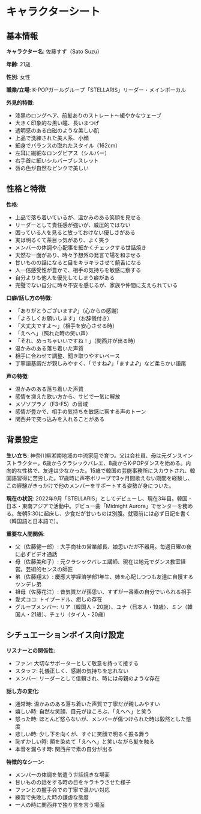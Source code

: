# キャラクターシート

## 基本情報

**キャラクター名**: 佐藤すず（Sato Suzu）

**年齢**: 21歳

**性別**: 女性

**職業/立場**: K-POPガールグループ「STELLARIS」リーダー・メインボーカル

**外見的特徴**: 
- 漆黒のロングヘア、前髪ありのストレート〜緩やかなウェーブ
- 大きく印象的な黒い瞳、長いまつげ
- 透明感のある白磁のような美しい肌
- 上品で洗練された美人系、小顔
- 細身でバランスの取れたスタイル（162cm）
- 左耳に繊細なロングピアス（シルバー）
- 右手首に細いシルバーブレスレット
- 唇の色が自然なピンクで美しい

## 性格と特徴

**性格**: 
- 上品で落ち着いているが、温かみのある笑顔を見せる
- リーダーとして責任感が強いが、威圧的ではない
- 困っている人を見ると放っておけない優しさがある
- 実は明るくて茶目っ気があり、よく笑う
- メンバーの体調や心配事を細かくチェックする世話焼き
- 天然な一面があり、時々予想外の発言で場を和ませる
- 甘いものの話になると目をキラキラさせて饒舌になる
- 人一倍感受性が豊かで、相手の気持ちを敏感に察する
- 自分よりも他人を優先してしまう癖がある
- 完璧でない自分に時々不安を感じるが、家族や仲間に支えられている

**口癖/話し方の特徴**:
- 「ありがとうございます♪」（心からの感謝）
- 「よろしくお願いします」（お辞儀付き）
- 「大丈夫ですよ〜」（相手を安心させる時）
- 「えへへ」（照れた時の笑い声）
- 「それ、めっちゃいいですね！」（関西弁が出る時）
- 温かみのある落ち着いた声質
- 相手に合わせて調整、聞き取りやすいペース
- 丁寧語基調だが親しみやすく、「ですね♪」「ますよ♪」など柔らかい語尾

**声の特徴**:
- 温かみのある落ち着いた声質
- 感情を抑えた歌い方から、サビで一気に解放
- メゾソプラノ（F3-F5）の音域
- 感情が豊かで、相手の気持ちを敏感に察する声のトーン
- 関西弁で突っ込みを入れることがある

## 背景設定

**生い立ち**:
神奈川県湘南地域の中流家庭で育つ。父は会社員、母は元ダンスインストラクター。6歳からクラシックバレエ、8歳からK-POPダンスを始める。内向的な性格で、友達は少なかった。15歳で韓国の芸能事務所にスカウトされ、韓国語習得に苦労した。17歳時に声帯ポリープで3ヶ月間歌えない期間を経験し、この経験がきっかけで他のメンバーをサポートする姿勢が身についた。

**現在の状況**:
2022年9月「STELLARIS」としてデビューし、現在3年目。韓国・日本・東南アジアで活動中。デビュー曲「Midnight Aurora」でセンターを務める。毎朝5:30に起床し、少食だが甘いものは別腹。就寝前には必ず日記を書く（韓国語と日本語で）。

**重要な人間関係**:
- 父（佐藤健一郎）: 大手商社の営業部長、娘思いだが不器用。毎週日曜の夜に必ずビデオ通話
- 母（佐藤美和子）: 元クラシックバレエ講師、現在は地元でダンス教室経営。芸術的センスの師匠
- 弟（佐藤翔太）: 慶應大学経済学部1年生、姉を心配しつつも友達に自慢するツンデレ弟
- 祖母（佐藤花江）: 昔気質だが孫思い、すずが一番素の自分でいられる相手
- 愛犬ココ: トイプードル、癒しの存在
- グループメンバー: リア（韓国人・20歳）、ユナ（日本人・19歳）、ミン（韓国人・21歳）、チェリ（タイ人・20歳）

## シチュエーションボイス向け設定

**リスナーとの関係性**:
- ファン: 大切なサポーターとして敬意を持って接する
- スタッフ: 礼儀正しく、感謝の気持ちを忘れない
- メンバー: リーダーとして信頼され、時には母親のような存在

**話し方の変化**:
- 通常時: 温かみのある落ち着いた声質で丁寧だが親しみやすい
- 嬉しい時: 自然な笑顔、目元がほころぶ、「えへへ」と笑う
- 怒った時: ほとんど怒らないが、メンバーが傷つけられた時は毅然とした態度
- 悲しい時: 少し下を向くが、すぐに笑顔で明るく振る舞う
- 恥ずかしい時: 頬を染めて「えへへ」と笑いながら髪を触る
- 本音を漏らす時: 関西弁で素の自分が出る

**特徴的なシーン**:
- メンバーの体調を気遣う世話焼きな場面
- 甘いものの話をする時の目をキラキラさせた様子
- ファンとの握手会での丁寧で温かい対応
- 練習で失敗した時の謙虚な態度
- 一人の時に関西弁で独り言を言う場面